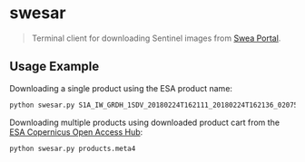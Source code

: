 # swesar
> Terminal client for downloading Sentinel images from [Swea Portal](https://swea.rymdstyrelsen.se/portal/).

## Usage Example

Downloading a single product using the ESA product name:

```sh
python swesar.py S1A_IW_GRDH_1SDV_20180224T162111_20180224T162136_020751_0238FE_48D1
```

Downloading multiple products using downloaded product cart from the [ESA Copernicus Open Access Hub](https://scihub.copernicus.eu/):

```sh
python swesar.py products.meta4
```

